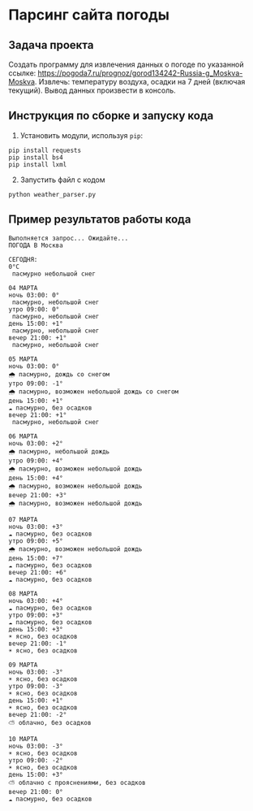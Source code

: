 # Парсинг сайта погоды

## Задача проекта
Создать программу для извлечения данных о погоде по указанной ссылке: <https://pogoda7.ru/prognoz/gorod134242-Russia-g_Moskva-Moskva>.
Извлечь: температуру воздуха, осадки на 7 дней (включая текущий).
Вывод данных произвести в консоль.

## Инструкция по сборке и запуску кода
1. Установить модули, используя `pip`: 
```
pip install requests
pip install bs4
pip install lxml
```
2. Запустить файл с кодом
```
python weather_parser.py
```

## Пример результатов работы кода
```
Выполняется запрос... Ожидайте...
ПОГОДА В Москва

СЕГОДНЯ:
0°C
 пасмурно небольшой снег 

04 МАРТА
ночь 03:00: 0°
 пасмурно, небольшой снег
утро 09:00: 0°
 пасмурно, небольшой снег
день 15:00: +1°
 пасмурно, небольшой снег
вечер 21:00: +1°
 пасмурно, небольшой снег

05 МАРТА
ночь 03:00: 0°
🌧️ пасмурно, дождь со снегом
утро 09:00: -1°
🌧️ пасмурно, возможен небольшой дождь со снегом
день 15:00: +1°
☁️ пасмурно, без осадков
вечер 21:00: +1°
 пасмурно, небольшой снег

06 МАРТА
ночь 03:00: +2°
🌧️ пасмурно, небольшой дождь
утро 09:00: +4°
🌧️ пасмурно, возможен небольшой дождь
день 15:00: +4°
🌧️ пасмурно, возможен небольшой дождь
вечер 21:00: +3°
🌧️ пасмурно, возможен небольшой дождь

07 МАРТА
ночь 03:00: +3°
☁️ пасмурно, без осадков
утро 09:00: +5°
🌧️ пасмурно, возможен небольшой дождь
день 15:00: +7°
☁️ пасмурно, без осадков
вечер 21:00: +6°
☁️ пасмурно, без осадков

08 МАРТА
ночь 03:00: +4°
☁️ пасмурно, без осадков
утро 09:00: +3°
☁️ пасмурно, без осадков
день 15:00: +3°
☀️ ясно, без осадков
вечер 21:00: -1°
☀️ ясно, без осадков

09 МАРТА
ночь 03:00: -3°
☀️ ясно, без осадков
утро 09:00: -3°
☀️ ясно, без осадков
день 15:00: +1°
☀️ ясно, без осадков
вечер 21:00: -2°
⛅ облачно, без осадков

10 МАРТА
ночь 03:00: -3°
☀️ ясно, без осадков
утро 09:00: -2°
☀️ ясно, без осадков
день 15:00: +3°
⛅ облачно с прояснениями, без осадков
вечер 21:00: 0°
☁️ пасмурно, без осадков
```


